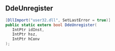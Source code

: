 ## DdeUnregister

```csharp
[DllImport("user32.dll", SetLastError = true)]
public static extern bool DdeUnregister(
   IntPtr idInst,
   IntPtr hsz,
   IntPtr hConv
);
```

